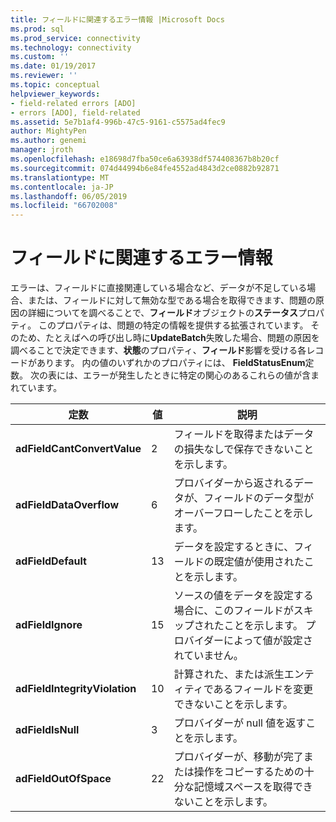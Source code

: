 ```yaml
---
title: フィールドに関連するエラー情報 |Microsoft Docs
ms.prod: sql
ms.prod_service: connectivity
ms.technology: connectivity
ms.custom: ''
ms.date: 01/19/2017
ms.reviewer: ''
ms.topic: conceptual
helpviewer_keywords:
- field-related errors [ADO]
- errors [ADO], field-related
ms.assetid: 5e7b1af4-996b-47c5-9161-c5575ad4fec9
author: MightyPen
ms.author: genemi
manager: jroth
ms.openlocfilehash: e18698d7fba50ce6a63938df574408367b8b20cf
ms.sourcegitcommit: 074d44994b6e84fe4552ad4843d2ce0882b92871
ms.translationtype: MT
ms.contentlocale: ja-JP
ms.lasthandoff: 06/05/2019
ms.locfileid: "66702008"
---
```

# <a name="field-related-error-information"></a>フィールドに関連するエラー情報
エラーは、フィールドに直接関連している場合など、データが不足している場合、または、フィールドに対して無効な型である場合を取得できます、問題の原因の詳細についてを調べることで、**フィールド**オブジェクトの**ステータス**プロパティ。 このプロパティは、問題の特定の情報を提供する拡張されています。 そのため、たとえばへの呼び出し時に**UpdateBatch**失敗した場合、問題の原因を調べることで決定できます、**状態**のプロパティ、**フィールド**影響を受ける各レコードがあります。 内の値のいずれかのプロパティには、 **FieldStatusEnum**定数。 次の表には、エラーが発生したときに特定の関心のあるこれらの値が含まれています。  
  
|定数|値|説明|  
|--------------|-----------|-----------------|  
|**adFieldCantConvertValue**|2|フィールドを取得またはデータの損失なしで保存できないことを示します。|  
|**adFieldDataOverflow**|6|プロバイダーから返されるデータが、フィールドのデータ型がオーバーフローしたことを示します。|  
|**adFieldDefault**|13|データを設定するときに、フィールドの既定値が使用されたことを示します。|  
|**adFieldIgnore**|15|ソースの値をデータを設定する場合に、このフィールドがスキップされたことを示します。 プロバイダーによって値が設定されていません。|  
|**adFieldIntegrityViolation**|10|計算された、または派生エンティティであるフィールドを変更できないことを示します。|  
|**adFieldIsNull**|3|プロバイダーが null 値を返すことを示します。|  
|**adFieldOutOfSpace**|22|プロバイダーが、移動が完了または操作をコピーするための十分な記憶域スペースを取得できないことを示します。|
